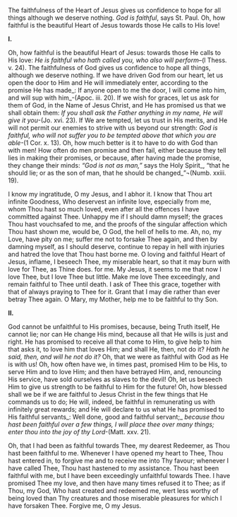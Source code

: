 
The faithfulness of the Heart of Jesus gives us confidence to hope for all things although we deserve nothing. _God is faithful_, says St. Paul. Oh, how faithful is the beautiful Heart of Jesus towards those He calls to His love!

**I.**

Oh, how faithful is the beautiful Heart of Jesus: towards those He calls to His love: _He is faithful who hath called you, who also will perform_–(l Thess. v. 24). The faithfulness of God gives us confidence to hope all things, although we deserve nothing. If we have driven God from our heart, let us open the door to Him and He will immediately enter, according to the promise He has made_: If anyone open to me the door, I will come into him, and will sup with him_-(Apoc. iii. 20). If we wish for graces, let us ask for them of God, in the Name of Jesus Christ, and He has promised us that we shall obtain them: _If you shall ask the Father anything in my name, He will give it you_-(Jo. xvi. 23). If We are tempted, let us trust in His merits, and He will not permit our enemies to strive with us beyond our strength: _God is faithful, who will not suffer you to be tempted above that which you are able_-(1 Cor. x. 13). Oh, how much better is it to have to do with God than with men! How often do men promise and then fail, either because they tell lies in making their promises, or because, after having made the promise, they change their minds: _“God is not as man,”_ says the Holy Spirit_, “that he should lie; or as the son of man, that he should be changed_”¬(Numb. xxiii. 19).

I know my ingratitude, O my Jesus, and I abhor it. I know that Thou art infinite Goodness, Who deservest an infinite love, especially from me, whom Thou hast so much loved, even after all the offences I have committed against Thee. Unhappy me if I should damn myself; the graces Thou hast vouchsafed to me, and the proofs of the singular affection which Thou hast shown me, would be, O God, the hell of hells to me. Ah, no, my Love, have pity on me; suffer me not to forsake Thee again, and then by damning myself, as I should deserve, continue to repay in hell with injuries and hatred the love that Thou hast borne me. O loving and faithful Heart of Jesus, inflame, I beseech Thee, my miserable heart, so that it may burn with love for Thee, as Thine does. for me. My Jesus, it seems to me that now I love Thee, but I love Thee but little. Make me love Thee exceedingly, and remain faithful to Thee until death. I ask of Thee this grace, together with that of always praying to Thee for it. Grant that I may die rather than ever betray Thee again. O Mary, my Mother, help me to be faithful to thy Son.

**II.**

God cannot be unfaithful to His promises, because, being Truth itself, He cannot lie; nor can He change His mind, because all that He wills is just and right. He has promised to receive all that come to Him, to give help to him that asks it, to love him that loves Him; and shall He, then, not do it? _Hath he said, then, and will he not do it?_ Oh, that we were as faithful with God as He is with us! Oh, how often have we, in times past, promised Him to be His, to serve Him and to love Him; and then have betrayed Him, and, renouncing His service, have sold ourselves as slaves to the devil! Oh, let us beseech Him to give us strength to be faithful to Him for the future! Oh, how blessed shall we be if we are faithful to Jesus Christ in the few things that He commands us to do; He will, indeed, be faithful in remunerating us with infinitely great rewards; and He will declare to us what He has promised to His faithful servants_: Well done, good and faithful servant;_ _because thou hast been faithful over a few things, I will place thee over many things; enter thou into the joy of thy Lord_-(Matt. xxv. 21).

Oh, that I had been as faithful towards Thee, my dearest Redeemer, as Thou hast been faithful to me. Whenever I have opened my heart to Thee, Thou hast entered in, to forgive me and to receive me into Thy favour; whenever I have called Thee, Thou hast hastened to my assistance. Thou hast been faithful with me, but I have been exceedingly unfaithful towards Thee. I have promised Thee my love, and then have many times refused it to Thee; as if Thou, my God, Who hast created and redeemed me, wert less worthy of being loved than Thy creatures and those miserable pleasures for which I have forsaken Thee. Forgive me, O my Jesus.

